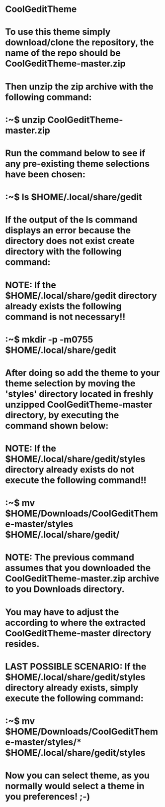 # CoolGeditTheme
# To use this theme simply download/clone the repository, the name of the repo should be CoolGeditTheme-master.zip
# Then unzip the zip archive with the following command:
# :~$ unzip CoolGeditTheme-master.zip
# Run the command below to see if any pre-existing theme selections have been chosen:
# :~$ ls $HOME/.local/share/gedit
# If the output of the ls command displays an error because the directory does not exist create directory with the following command:
# NOTE: If the $HOME/.local/share/gedit directory already exists the following command is not necessary!!
# :~$ mkdir -p -m0755 $HOME/.local/share/gedit
# After doing so add the theme to your theme selection by moving the 'styles' directory located in freshly unzipped CoolGeditTheme-master directory, by executing the command shown below:
# NOTE: If the $HOME/.local/share/gedit/styles directory already exists do not execute the following command!!
# :~$ mv $HOME/Downloads/CoolGeditTheme-master/styles $HOME/.local/share/gedit/
# NOTE: The previous command assumes that you downloaded the CoolGeditTheme-master.zip archive to you Downloads directory.
# You may have to adjust the according to where the extracted CoolGeditTheme-master directory resides.
# LAST POSSIBLE SCENARIO: If the $HOME/.local/share/gedit/styles directory already exists, simply execute the following command:
# :~$ mv $HOME/Downloads/CoolGeditTheme-master/styles/* $HOME/.local/share/gedit/styles
# Now you can select theme, as you normally would select a theme in you preferences! ;-)
